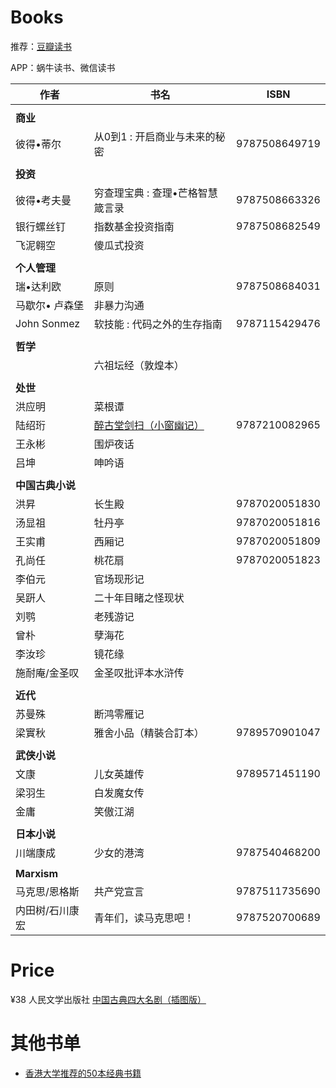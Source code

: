 # Books

推荐：[豆瓣读书](https://book.douban.com/)

APP：蜗牛读书、微信读书

| 作者 | 书名 | ISBN |
| ---- | ---- | ---- |
||||
| **商业** | | |
| 彼得•蒂尔 | 从0到1 : 开启商业与未来的秘密 | 9787508649719 |
||||
| **投资** | | |
| 彼得•考夫曼 | 穷查理宝典 : 查理•芒格智慧箴言录 | 9787508663326 |
| 银行螺丝钉 | 指数基金投资指南 | 9787508682549 |
| 飞泥翱空 | 傻瓜式投资 ||
||||
| **个人管理** | | |
| 瑞•达利欧 | 原则 | 9787508684031 |
| 马歇尔• 卢森堡 | 非暴力沟通 | |
| John Sonmez | 软技能 : 代码之外的生存指南 | 9787115429476 |
||||
| **哲学** |||
|| 六祖坛经（敦煌本） ||
||||
| **处世** |||
| 洪应明 | 菜根谭 ||
| 陆绍珩 | [醉古堂剑扫（小窗幽记）](http://book.ifeng.com/a/20160623/19693_0.shtml) | 9787210082965 |
| 王永彬 | 围炉夜话 ||
| 吕坤 | 呻吟语 ||
||||
| **中国古典小说** | | |
| 洪昇 | 长生殿 | 9787020051830 |
| 汤显祖 | 牡丹亭 | 9787020051816 |
| 王实甫 | 西厢记 | 9787020051809 |
| 孔尚任 | 桃花扇 | 9787020051823 |
| 李伯元 | 官场现形记 | |
| 吴趼人 | 二十年目睹之怪现状 | |
| 刘鹗 | 老残游记 | |
| 曾朴 | 孽海花 | |
| 李汝珍 | 镜花缘 | |
| 施耐庵/金圣叹 | 金圣叹批评本水浒传 | |
||||
| **近代** | | |
| 苏曼殊 | 断鸿零雁记 ||
| 梁實秋 | 雅舍小品（精裝合訂本） | 9789570901047 |
||||
| **武侠小说** | | |
| 文康 | 儿女英雄传 | 9789571451190 |
| 梁羽生 | 白发魔女传 | |
| 金庸 | 笑傲江湖 | |
||||
| **日本小说** | | |
| 川端康成 | 少女的港湾 | 9787540468200 |
||||
| **Marxism** | | |
| 马克思/恩格斯 | 共产党宣言 | 9787511735690 |
| 内田树/石川康宏 | 青年们，读马克思吧！ | 9787520700689 |

# Price

¥38 人民文学出版社 [中国古典四大名剧（插图版）](http://product.dangdang.com/20804751.html)

# 其他书单

* [香港大学推荐的50本经典书籍](https://book.douban.com/tag/%E9%A6%99%E6%B8%AF%E5%A4%A7%E5%AD%A6%E6%8E%A8%E8%8D%90%E7%9A%8450%E6%9C%AC%E7%BB%8F%E5%85%B8%E4%B9%A6%E7%B1%8D)

